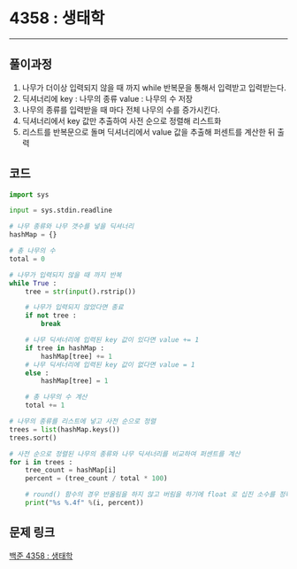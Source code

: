 # 4358 : 생태학
---
## 풀이과정

1. 나무가 더이상 입력되지 않을 때 까지 while 반복문을 통해서 입력받고 입력받는다.
2. 딕셔너리에 key : 나무의 종류 value : 나무의 수 저장
3. 나무의 종류를 입력받을 때 마다 전체 나무의 수를 증가시킨다.
4. 딕셔너리에서 key 값만 추출하여 사전 순으로 정렬해 리스트화
5. 리스트를 반복문으로 돌며 딕셔너리에서 value 값을 추출해 퍼센트를 계산한 뒤 출력

## 코드

```python
import sys

input = sys.stdin.readline

# 나무 종류와 나무 갯수를 넣을 딕셔너리
hashMap = {}

# 총 나무의 수
total = 0

# 나무가 입력되지 않을 때 까지 반복
while True :
    tree = str(input().rstrip())

    # 나무가 입력되지 않았다면 종료
    if not tree :
        break

    # 나무 딕셔너리에 입력된 key 값이 있다면 value += 1
    if tree in hashMap :
        hashMap[tree] += 1
    # 나무 딕셔너리에 입력된 key 값이 없다면 value = 1
    else :
        hashMap[tree] = 1

    # 총 나무의 수 계산
    total += 1

# 나무의 종류를 리스트에 넣고 사전 순으로 정렬
trees = list(hashMap.keys())
trees.sort()

# 사전 순으로 정렬된 나무의 종류와 나무 딕셔너리를 비교하여 퍼센트를 계산
for i in trees :
    tree_count = hashMap[i]
    percent = (tree_count / total * 100)

    # round() 함수의 경우 반올림을 하지 않고 버림을 하기에 float 로 십진 소수를 정확하게 표현
    print("%s %.4f" %(i, percent))
```

## 문제 링크
[백준 4358 : 생태학](https://www.acmicpc.net/problem/4358)
